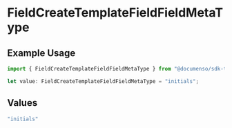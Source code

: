 # FieldCreateTemplateFieldFieldMetaType

## Example Usage

```typescript
import { FieldCreateTemplateFieldFieldMetaType } from "@documenso/sdk-typescript/models/operations";

let value: FieldCreateTemplateFieldFieldMetaType = "initials";
```

## Values

```typescript
"initials"
```